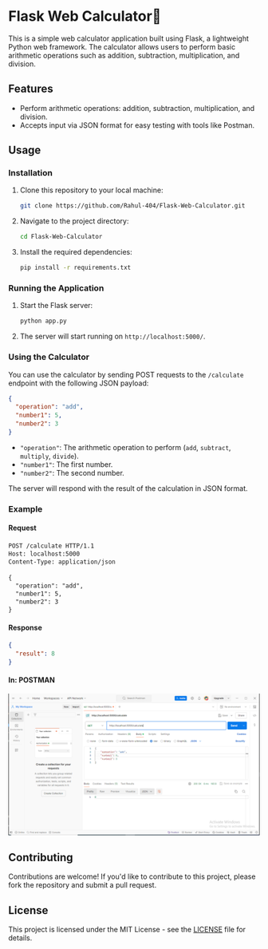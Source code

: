 # Flask Web Calculator🧮

This is a simple web calculator application built using Flask, a lightweight Python web framework. The calculator allows users to perform basic arithmetic operations such as addition, subtraction, multiplication, and division.

## Features

- Perform arithmetic operations: addition, subtraction, multiplication, and division.
- Accepts input via JSON format for easy testing with tools like Postman.

## Usage

### Installation

1. Clone this repository to your local machine:

   ```bash
   git clone https://github.com/Rahul-404/Flask-Web-Calculator.git
   ```

2. Navigate to the project directory:

   ```bash
   cd Flask-Web-Calculator
   ```

3. Install the required dependencies:

   ```bash
   pip install -r requirements.txt
   ```

### Running the Application

1. Start the Flask server:

   ```bash
   python app.py
   ```

2. The server will start running on `http://localhost:5000/`.

### Using the Calculator

You can use the calculator by sending POST requests to the `/calculate` endpoint with the following JSON payload:

```json
{
  "operation": "add",
  "number1": 5,
  "number2": 3
}
```

- `"operation"`: The arithmetic operation to perform (`add`, `subtract`, `multiply`, `divide`).
- `"number1"`: The first number.
- `"number2"`: The second number.

The server will respond with the result of the calculation in JSON format.

### Example

#### Request

```http
POST /calculate HTTP/1.1
Host: localhost:5000
Content-Type: application/json

{
  "operation": "add",
  "number1": 5,
  "number2": 3
}
```

#### Response

```json
{
  "result": 8
}
```
#### In: POSTMAN

![POSTMAN](images/postman-interface.PNG)

## Contributing

Contributions are welcome! If you'd like to contribute to this project, please fork the repository and submit a pull request.

## License

This project is licensed under the MIT License - see the [LICENSE](LICENSE) file for details.
